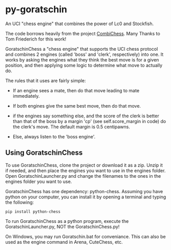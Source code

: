 # py-goratschin
An UCI "chess engine" that combines the power of Lc0 and Stockfish.

The code borrows heavily from the project [CombiChess](https://github.com/tom0334/CombiChess).
Many Thanks to Tom Friederich for this work!

GoratschinChess a "chess engine" that supports the UCI chess protocol and combines 2 engines (called 'boss' and 'clerk', respectively) into one. It works by asking the engines what they think the best move is for a given position, and then applying some logic to determine what move to actually do.

The rules that it uses are fairly simple:

  * If an engine sees a mate, then do that move leading to mate immediately.

  * If both engines give the same best move, then do that move.
  
  * if the engines say something else, and the score of the clerk is better than that of the boss by a margin 'cp' (see self.score_margin in code) do the clerk's move. The default margin is 0.5 centipawns.
  
  * Else, always listen to the 'boss engine'. 
  

## Using GoratschinChess
To use GoratschinChess, clone the project or download it as a zip. Unzip it if needed, and then place the engines you want to use in the engines folder. Open GoratschinLauncher.py and change the filenames to the ones in the engines folder you want to use.

GoratschinChess has one dependency: python-chess. Assuming you have python on your computer, you can install it by opening a terminal and typing the following:

```
pip install python-chess
```

To run GoratschinChess as a python program, execute the GoratschinLauncher.py, NOT the GoratschinChess.py!

On Windows, you may run Goratschin.bat for conveniance. This can also be used as the engine command in Arena, CuteChess, etc.
